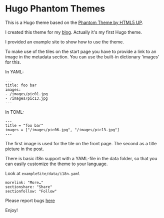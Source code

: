 # Hugo Phantom Themes

This is a Hugo theme based on the [Phantom Theme by HTML5 UP](https://html5up.net/phantom).

I created this theme for my [blog](http://www.hasecke.eu). Actually it's my first Hugo theme.

I provided an example site to show how to use the theme.

To make use of the tiles on the start page you have to provide a link to an image in the metadata section.
You can use the built-in dictionary 'images' for this.

In YAML:

````
---
title: foo bar
images:
- /images/pic01.jpg
- /images/pic13.jpg
---
````

In TOML:

````
---
title = "foo bar"
images = ["/images/pic06.jpg", "/images/pic13.jpg"]
---
````

The first image is used for the tile on the front page. The second as a title picture in the post.

There is basic i18n support with a YAML-file in the data folder, so that you can easily customize the theme to your language.

Look at `exampleSite/data/i18n.yaml`

````
morelink: "More…"
sectionshare: "Share"
sectionfollow: "Follow"
````

Please report bugs [here](https://github.com/juh2/hugo-phantom/issues)

Enjoy!
